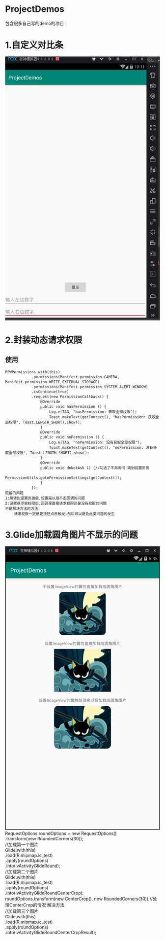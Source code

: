 # ProjectDemos
包含很多自己写的demo的项目
#  1.自定义对比条
![对比条图片](https://github.com/panpan058/ProjectDemos/raw/master/app/src/main/assets/comparedView.gif)
#  2.封装动态请求权限
##  使用
    PPWPermissions.with(this)   
                .permissions(Manifest.permission.CAMERA, Manifest.permission.WRITE_EXTERNAL_STORAGE)    
                .permissions(Manifest.permission.SYSTEM_ALERT_WINDOW)   
                .isContinue(true)        
                .request(new PermissionCallback() { 
                    @Override   
                    public void hasPermission () {  
                        Log.e(TAG, "hasPermission: 获取全部权限");        
                        Toast.makeText(getContext(), "hasPermission: 获取全部权限", Toast.LENGTH_SHORT).show();   
                    }   
                    @Override       
                    public void noPermission () {       
                        Log.e(TAG, "noPermission: 没有获取全部权限");       
                        Toast.makeText(getContext(), "noPermission: 没有获取全部权限", Toast.LENGTH_SHORT).show();          
                    }   
                    @Override       
                    public void doNotAsk () {//勾选了不再询问 跳到设置页面       
                        PermissionUtils.gotoPermissionSettings(getContext());       
                    }       
                }); 
    遗留的问题
    1:跳转到设置页面后,设置完以后不走回调的问题        
    2:设置悬浮窗权限后,回调里直接请求权限还是没有权限的问题   
    不是解决方法的方法:
        请求权限一定是要按钮点击触发,然后可以避免此类问题的发生    
#  3.Glide加载圆角图片不显示的问题
![Glide加载圆角图片](https://github.com/panpan058/ProjectDemos/raw/master/app/src/main/assets/glideRound.png)     
          RequestOptions roundOptions = new RequestOptions()    
                    .transform(new RoundedCorners(30));     
            //加载第一个图片       
            Glide.with(this)        
                    .load(R.mipmap.ic_test)     
                    .apply(roundOptions)        
                    .into(ivActivityGlideRound);        
            //加载第二个图片       
            Glide.with(this)        
                    .load(R.mipmap.ic_test)         
                    .apply(roundOptions)            
                    .into(ivActivityGlideRoundCenterCrop);          
            roundOptions.transform(new CenterCrop(), new RoundedCorners(30));//处理CenterCrop的情况 解决方法     
            //加载第三个图片       
            Glide.with(this)        
                    .load(R.mipmap.ic_test)     
                    .apply(roundOptions)        
                    .into(ivActivityGlideRoundCenterCropResult);               